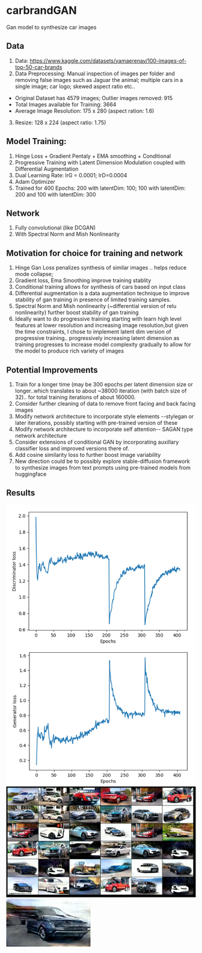 # carbrandGAN
Gan model to synthesize car images

## Data
1. Data: https://www.kaggle.com/datasets/yamaerenay/100-images-of-top-50-car-brands
2. Data Preprocessing: Manual inspection of images per folder and removing false images such as Jaguar the animal; multiple cars in a single image; car logo; skewed aspect ratio etc..
  * Original Dataset has 4579 images; Outlier images removed: 915 
  * Total Images available for Training: 3664
  * Average Image Resolution: 175 x 280 (aspect ration: 1.6)
3. Resize: 128 x 224 (aspect ratio: 1.75)

## Model Training:
1. Hinge Loss  + Gradient Pentaly + EMA smoothing + Conditional 
2. Progressive Training with Latent Dimension Modulation coupled with Differential Augmentation
3. Dual Learning Rate: lrG = 0.0001; lrD=0.0004
4. Adam Optimizer
5. Trained for 400 Epochs: 200 with latentDim: 100; 100 with latentDim: 200 and 100 with latentDim: 300

## Network
1. Fully convolutional (like DCGAN)
2. With Spectral Norm and Mish Nonlinearity

## Motivation for choice for training and network
1. Hinge Gan Loss penalizes synthesis of similar images .. helps reduce mode collapse; 
2. Gradient loss, Ema Smoothing improve training stablity
3. Conditional training allows for synthesis of cars based on input class 
4. Differential augmentation is a data augmentation technique to improve stability of gan training in presence of limited training samples.
5. Spectral Norm and Mish nonlinearity (~differential version of relu nonlinearity) further boost stability of gan training
6. Ideally want to do progressive training starting with learn high level features at lower resolution and increasing image resolution,but given the time constraints, I chose to implement latent dim version of progressive training.. progressively increasing latent dimension as training progresses to increase model complexity gradually to allow for the model to produce rich variety of images

## Potential Improvements
1. Train for a longer time (may be 300 epochs per latent dimension size or longer..which translates to about ~38000 iteration (with batch size of 32).. for total training iterations of about 160000.
2. Consider further cleaning of data to remove front facing and back facing images
3. Modify network architecture to incorporate style elements --stylegan or later iterations, possibly starting with pre-trained version of these
4. Modify network architecture to incorporate self attention-- SAGAN type network architecture
5. Consider extensions of conditional GAN by incorporating auxillary classifier loss and improved versions there of.
6. Add cosine similarity loss to further boost image variability
7. New direction could be to possibly explore stable-diffusion framework to synthesize images from text prompts using pre-trained models from huggingface





## Results
![Screenshot](images/DiscLoss.png)
![Screenshot](images/GenLoss.png)
![Screenshot](images/RandomGeneratedImages.png)
![Screenshot](images/image_-1--1-49.png)


